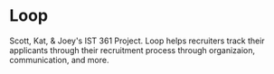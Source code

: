# Loop

Scott, Kat, & Joey's IST 361 Project. Loop helps recruiters track their applicants through their recruitment process through organizaion, communication, and more.
